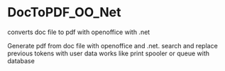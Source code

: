 # DocToPDF_OO_Net
converts doc file to pdf with openoffice with .net


Generate pdf from doc file with openoffice and .net.
search and replace previous tokens with user data
works like print spooler or queue with database
